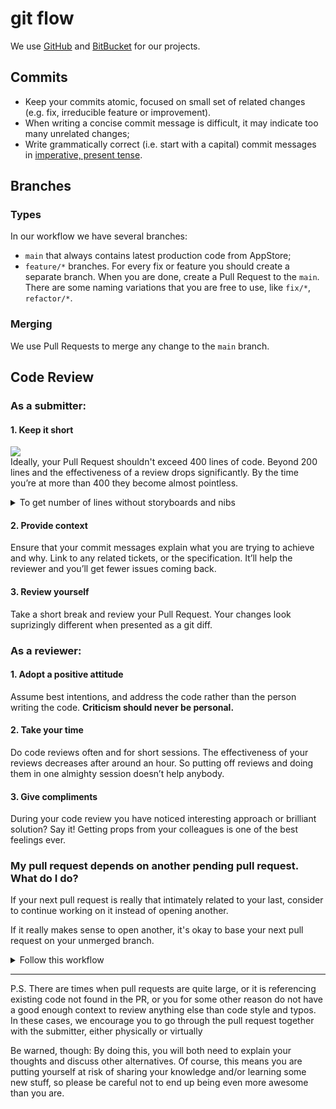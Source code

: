 # git flow

We use [GitHub](https://github.com) and [BitBucket](https://bitbucket.org/product) for our projects.

## Commits

- Keep your commits atomic, focused on small set of related changes (e.g. fix, irreducible feature or improvement).
- When writing a concise commit message is difficult, it may indicate too many unrelated changes;
- Write grammatically correct (i.e. start with a capital) commit messages in [imperative, present tense](https://stackoverflow.com/questions/3580013/should-i-use-past-or-present-tense-in-git-commit-messages).

## Branches

### Types

In our workflow we have several branches:

- `main` that always contains latest production code from AppStore;
- `feature/*` branches. For every fix or feature you should create a separate branch. When you are done, create a Pull Request to the `main`. There are some naming variations that you are free to use, like `fix/*`, `refactor/*`.

### Merging

We use Pull Requests to merge any change to the `main` branch. 

## Code Review

### As a submitter:

#### 1. Keep it short
![](https://nyu-cds.github.io/effective-code-reviews/fig/code-review-best-practices-figure-01.gif)  
Ideally, your Pull Request shouldn't exceed 400 lines of code. Beyond 200 lines and the effectiveness of a review drops significantly. By the time you’re at more than 400 they become almost pointless.

<details>
  <summary>To get number of lines without storyboards and nibs</summary>

  Use following shell alias:

```
alias prsize="git diff --shortstat develop ':!*.xib' ':!*.storyboard' ':!*.pbxproj' ':!*.json' ':!*.plist'"
```
</details>

#### 2. Provide context
Ensure that your commit messages explain what you are trying to achieve and why. Link to any related tickets, or the specification. It’ll help the reviewer and you’ll get fewer issues coming back.

#### 3. Review yourself
Take a short break and review your Pull Request. Your changes look suprizingly different when presented as a git diff.

### As a reviewer:

#### 1. Adopt a positive attitude
Assume best intentions, and address the code rather than the person writing the code. **Criticism should never be personal.**

#### 2. Take your time
Do code reviews often and for short sessions. The effectiveness of your reviews decreases after around an hour. So putting off reviews and doing them in one almighty session doesn’t help anybody.

#### 3. Give compliments
During your code review you have noticed interesting approach or brilliant solution? Say it! Getting props from your colleagues is one of the best feelings ever.

### My pull request depends on another pending pull request. What do I do?

If your next pull request is really that intimately related to your last, consider to continue working on it instead of opening another.

If it really makes sense to open another, it's okay to base your next pull request on your unmerged branch.
<details>
  <summary>Follow this workflow</summary>

  1. Create `feature/B` branch from `feature/A`.
  2. Work on `feature/B`.
  3. If more commits are added to `feature/A` after branching, rebase `feature/B` onto `feature/A`.
  4. Finish work on `feature/B` and wait till `feature/A` is merged into the `develop`.
  5. After `feature/A` is merged into `develop`, rebase `feature/B` onto `develop`.
  6. Merge `feature/B` into `develop`.

</details>

---

P.S. There are times when pull requests are quite large, or it is referencing existing code not found in the PR, or you for some other reason do not have a good enough context to review anything else than code style and typos. In these cases, we encourage you to go through the pull request together with the submitter, either physically or virtually

Be warned, though: By doing this, you will both need to explain your thoughts and discuss other alternatives. Of course, this means you are putting yourself at risk of sharing your knowledge and/or learning some new stuff, so please be careful not to end up being even more awesome than you are.



